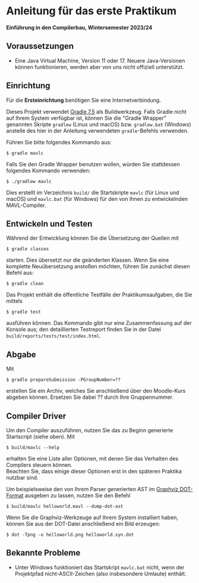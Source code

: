 # Anleitung für das erste Praktikum
**Einführung in den Compilerbau, Wintersemester 2023/24**

## Voraussetzungen

* Eine Java Virtual Machine, Version 11 oder 17. Neuere Java-Versionen können funktionieren, werden aber von uns nicht offiziell unterstützt.

## Einrichtung

Für die **Ersteinrichtung** benötigen Sie eine Internetverbindung.

Dieses Projekt verwendet [Gradle 7.5](https://docs.gradle.org/7.5.1/userguide/userguide.html) als Buildwerkzeug. Falls Gradle nicht auf Ihrem System verfügbar ist, können Sie die "Gradle Wrapper" genannten Skripte `gradlew` (Linux und macOS) bzw. `gradlew.bat` (Windows) anstelle des hier in der Anleitung verwendeten `gradle`-Befehls verwenden.

Führen Sie bitte folgendes Kommando aus:

	$ gradle mavlc
	
Falls Sie den Gradle Wrapper benutzen wollen, würden Sie stattdessen folgendes Kommando verwenden:

	$ ./gradlew mavlc

Dies erstellt im Verzeichnis `build/` die Startskripte `mavlc` (für Linux und macOS) und `mavlc.bat` (für Windows) für den von Ihnen zu entwickelnden MAVL-Compiler.

## Entwickeln und Testen

Während der Entwicklung können Sie die Übersetzung der Quellen mit

    $ gradle classes

starten. Dies übersetzt nur die geänderten Klassen. Wenn Sie eine komplette Neuübersetzung anstoßen möchten, führen Sie zunächst diesen Befehl aus:

	$ gradle clean

Das Projekt enthält die öffentliche Testfälle der Praktikumsaufgaben, die Sie mittels

	$ gradle test

ausführen können. Das Kommando gibt nur eine Zusammenfassung auf der Konsole aus; den detaillierten Testreport finden Sie in der Datei `build/reports/tests/test/index.html`.

## Abgabe

Mit

	$ gradle prepareSubmission -PGroupNumber=??

erstellen Sie ein Archiv, welches Sie anschließend über den Moodle-Kurs abgeben können. Ersetzen Sie dabei ?? durch Ihre Gruppennummer.

## Compiler Driver

Um den Compiler auszuführen, nutzen Sie das zu Beginn generierte Startscript (siehe oben). Mit 

	$ build/mavlc --help

erhalten Sie eine Liste aller Optionen, mit denen Sie das Verhalten des Compilers steuern können.  
Beachten Sie, dass einige dieser Optionen erst in den späteren Praktika nutzbar sind.

Um beispielsweise den von Ihrem Parser generierten AST im [Graphviz DOT-Format](http://graphviz.org) ausgeben zu lassen, nutzen Sie den Befehl

	$ build/mavlc helloworld.mavl --dump-dot-ast

Wenn Sie die Graphviz-Werkzeuge auf Ihrem System installiert haben, können Sie aus der DOT-Datei anschließend ein Bild erzeugen:

	$ dot -Tpng -o helloworld.png helloworld.syn.dot

## Bekannte Probleme

* Unter Windows funktioniert das Startskript `mavlc.bat` nicht, wenn der Projektpfad nicht-ASCII-Zeichen (also insbesondere Umlaute) enthält.
